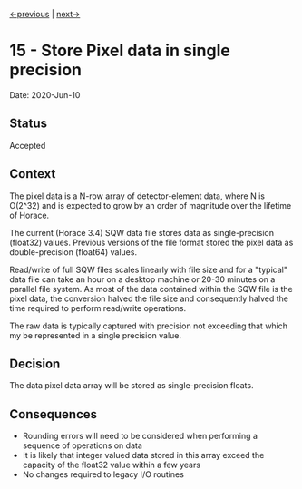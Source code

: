 [<-previous](0014-use-jenkins-for-network-path-storage.md) | [next->](0016-use-double-array-in-memory-for-pixel-data.md)

# 15 - Store Pixel data in single precision

Date: 2020-Jun-10

## Status

Accepted

## Context

The pixel data is a N-row array of detector-element data, where N is O(2^32) and is expected to grow by an order of magnitude over the lifetime of Horace.

The current (Horace 3.4) SQW data file stores data as single-precision (float32) values. Previous versions of the file format stored the pixel data as double-precision (float64) values. 

Read/write of full SQW files scales linearly with file size and for a "typical" data file can take an hour on a desktop machine or 20-30 minutes on a parallel file system. As most of the data contained within the SQW file is the pixel data, the conversion halved the file size and consequently halved the time required to perform read/write operations.  

The raw data is typically captured with precision not exceeding that which my be represented in a single precision value.

## Decision

The data pixel data array will be stored as single-precision floats.

## Consequences

- Rounding errors will need to be considered when performing a sequence of operations on data
- It is likely that integer valued data stored in this array exceed the capacity of the float32 value within a few years
- No changes required to legacy I/O routines